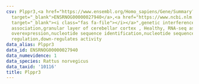 ```yaml
---
csv: Plppr3,<a href="https://www.ensembl.org/Homo_sapiens/Gene/Summary?db=core;g=ENSRNOG00000027940"
  target="_blank">ENSRNOG00000027940</a>,<a href="https://www.ncbi.nlm.nih.gov/pubmed/30467350"
  target="_blank"><i class="fas fa-file"></i></a>",genetic interference,functional
  association,granular layer of cerebellar cortex , Healthy, RNA-seq assay, hsf-1
  overexpression,nucleotide sequence identification,nucleotide sequence identification,transcriptional
  regulation,down-regulates activity
data_alias: Plppr3
data_id: ENSRNOG00000027940
data_numevidence: 1
data_species: Rattus norvegicus
data_taxid: '10116'
title: Plppr3
---
```

